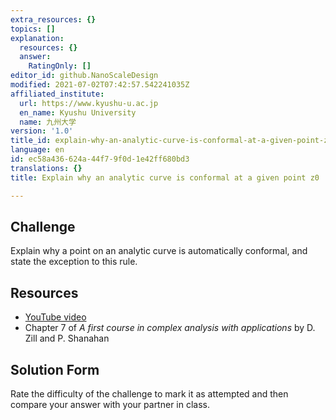 ```yaml
---
extra_resources: {}
topics: []
explanation:
  resources: {}
  answer:
    RatingOnly: []
editor_id: github.NanoScaleDesign
modified: 2021-07-02T07:42:57.542241035Z
affiliated_institute:
  url: https://www.kyushu-u.ac.jp
  en_name: Kyushu University
  name: 九州大学
version: '1.0'
title_id: explain-why-an-analytic-curve-is-conformal-at-a-given-point-z0
language: en
id: ec58a436-624a-44f7-9f0d-1e42ff680bd3
translations: {}
title: Explain why an analytic curve is conformal at a given point z0

---
```


## Challenge
Explain why a point on an analytic curve is automatically conformal, and state the exception to this rule.

## Resources
- [YouTube video](https://www.youtube.com/watch?v=5lkOBlnwNpM&list=PLi7yHjesblV0sSfZzWdSUXGO683n_nJdQ&index=19)
- Chapter 7 of *A first course in complex analysis with applications* by D. Zill and P. Shanahan


## Solution Form
Rate the difficulty of the challenge to mark it as attempted and then compare your answer with your partner in class.